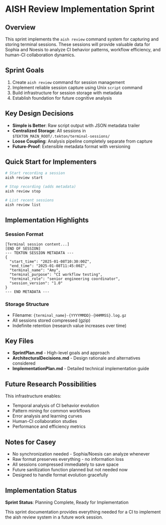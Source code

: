 # AISH Review Implementation Sprint

## Overview

This sprint implements the `aish review` command system for capturing and storing terminal sessions. These sessions will provide valuable data for Sophia and Noesis to analyze CI behavior patterns, workflow efficiency, and human-CI collaboration dynamics.

## Sprint Goals

1. Create `aish review` command for session management
2. Implement reliable session capture using Unix `script` command  
3. Build infrastructure for session storage with metadata
4. Establish foundation for future cognitive analysis

## Key Design Decisions

- **Simple is Better**: Raw script output with JSON metadata trailer
- **Centralized Storage**: All sessions in `$TEKTON_MAIN_ROOT/.tekton/terminal-sessions/`
- **Loose Coupling**: Analysis pipeline completely separate from capture
- **Future-Proof**: Extensible metadata format with versioning

## Quick Start for Implementers

```bash
# Start recording a session
aish review start

# Stop recording (adds metadata)
aish review stop

# List recent sessions
aish review list

```

## Implementation Highlights

### Session Format
```
[Terminal session content...]
[END OF SESSION]
--- TEKTON SESSION METADATA ---
{
  "start_time": "2025-01-08T10:30:00Z",
  "end_time": "2025-01-08T11:45:00Z",
  "terminal_name": "Amy",
  "terminal_purpose": "CI workflow testing",
  "terminal_role": "senior engineering coordinator",
  "session_version": "1.0"
}
--- END METADATA ---
```

### Storage Structure
- Filename: `{terminal_name}-{YYYYMMDD}-{HHMMSS}.log.gz`
- All sessions stored compressed (gzip)
- Indefinite retention (research value increases over time)

## Key Files

- **SprintPlan.md** - High-level goals and approach
- **ArchitecturalDecisions.md** - Design rationale and alternatives considered
- **ImplementationPlan.md** - Detailed technical implementation guide

## Future Research Possibilities

This infrastructure enables:
- Temporal analysis of CI behavior evolution
- Pattern mining for common workflows
- Error analysis and learning curves
- Human-CI collaboration studies
- Performance and efficiency metrics

## Notes for Casey

- No synchronization needed - Sophia/Noesis can analyze whenever
- Raw format preserves everything - no information loss
- All sessions compressed immediately to save space
- Future sanitization function planned but not needed now
- Designed to handle format evolution gracefully

## Implementation Status

**Sprint Status**: Planning Complete, Ready for Implementation

This sprint documentation provides everything needed for a CI to implement the aish review system in a future work session.